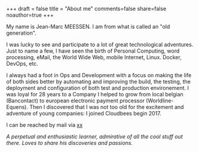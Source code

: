 +++
draft = false
title = "About me"
comments=false
share=false
noauthor=true
+++

My name is Jean-Marc MEESSEN. I am from what is called an "old generation".

I was lucky to see and participate to a lot of great technological adventures. Just to name a few, I have seen the birth of Personal Computing, word processing, eMail, the World Wide Web, mobile Internet, Linux. Docker, DevOps, etc. 

I always had a foot in Ops and Development with a focus on making the life of both sides better by automating and improving the build, the testing, the deployment and configuration of both test and production environement. I was loyal for 28 years to a Company I helped to grow from local belgian (Bancontact) to european electronic payment processor (Worldline-Equens). Then I discovered that I was not too old for the excitement and adventure of young companies: I joined Cloudbees begin 2017.

I can be reached by mail via [xx](mailto:info@the-captains-shack.com)

_A perpetual and enthusiastic learner, admirative of all the cool stuff out there. Loves to share his discoveries and passions._

